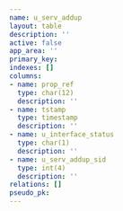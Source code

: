 ```yaml
---
name: u_serv_addup
layout: table
description: ''
active: false
app_area: ''
primary_key: 
indexes: []
columns:
- name: prop_ref
  type: char(12)
  description: ''
- name: tstamp
  type: timestamp
  description: ''
- name: u_interface_status
  type: char(1)
  description: ''
- name: u_serv_addup_sid
  type: int(4)
  description: ''
relations: []
pseudo_pk: 
---
```


